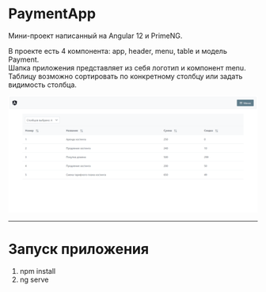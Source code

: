 # PaymentApp

Мини-проект написанный на Angular 12 и PrimeNG.

В проекте есть 4 компонента: app, header, menu, table и модель Payment.\
Шапка приложения представляет из себя логотип и компонент menu.\
Таблицу возможно сортировать по конкретному столбцу или задать видимость столбца.

![PaymentApp](main.png)

--------------------------

# Запуск приложения
1. npm install
2. ng serve
